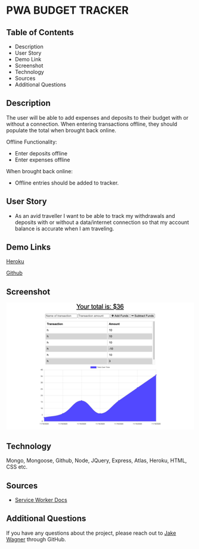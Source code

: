 # PWA BUDGET TRACKER

## Table of Contents
* Description
* User Story
* Demo Link
* Screenshot
* Technology
* Sources
* Additional Questions   

## Description 
The user will be able to add expenses and deposits to their budget with or without a connection. When entering transactions offline, they should populate the total when brought back online.

Offline Functionality:

  * Enter deposits offline
  * Enter expenses offline

When brought back online:

  * Offline entries should be added to tracker.

## User Story

* As an avid traveller I want to be able to track my withdrawals and deposits with or without a data/internet connection so that my account balance is accurate when I am traveling.

## Demo Links 
[Heroku](https://desolate-forest-31854.herokuapp.com/)

[Github](https://github.com/jkwagneriii/PWA_Budget_Tracker)

## Screenshot
![image](./public/images/budgetPhoto.png)

## Technology
Mongo, Mongoose, Github, Node, JQuery, Express, Atlas, Heroku, HTML, CSS etc.

## Sources

* [Service Worker Docs](https://developers.google.com/web/fundamentals/primers/service-workers)


## Additional Questions
If you have any questions about the project, please reach out to [Jake Wagner](https://github.com/jkwagneriii) through GitHub.